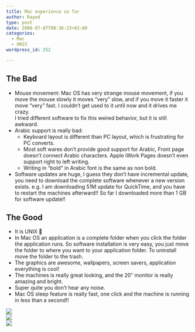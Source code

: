 ```yaml
---
title: Mac experience so far
author: Rayed
type: post
date: 2006-07-07T00:36:23+03:00
categories:
  - Mac
  - UNIX
wordpress_id: 252

---
```

<h2>The Bad</h2>
<ul>
<li>Mouse movement: Mac OS has very strange mouse movement, if you move the mouse slowly it moves &#8220;very&#8221; slow, and if you move it faster it move &#8220;very&#8221; fast. I couldn&#8217;t get used to it until now and it drives me crazy.<br />
I tried different software to fix this weired behavior, but it is still awkward.</li>
<li>Arabic support is really bad:
<ul>
<li>Keyboard layout is different than PC layout, which is frustrating for PC converts.</li>
<li>Most soft wares don&#8217;t provide good support for Arabic, Front page doesn&#8217;t connect Arabic characters. Apple iWork Pages doesn&#8217;t even support right to left writing.</li>
<li>Writing in &#8220;bold&#8221; in Arabic font is the same as non bold.</li>
</ul>
</li>
<li>Software updates are huge, I guess they don&#8217;t have incremental update, you need to download the complete software whenever a new version exists. e.g. I am downloading 51M update for QuickTime, and you have to restart the machines afterward!! So far I downloaded more than 1 GB for software update!!</li>
</ul>
<h2>The Good</h2>
<ul>
<li>It is UNIX 🙂</li>
<li>In Mac OS an application is a complete folder when you click the folder the application runs. So software installation is very easy, you just move the folder to where you want to your application folder. To uninstall move the folder to the trash.</li>
<li>The graphics are awesome, wallpapers, screen savers, application everything is cool!</li>
<li>The machines is really great looking, and the 20&#8243; monitor is really amazing and bright.</li>
<li>Super quite you don&#8217;t hear any noise.</li>
<li>Mac OS sleep feature is really fast, one click and the machine is running in less than a second!!</li>
</ul>
<p><a href="http://static.flickr.com/59/183591409_fd68e7d558_o.jpg"><img src="http://static.flickr.com/59/183591409_fd68e7d558_m.jpg" border="0" /></a><br />
<a href="http://static.flickr.com/53/183591408_652a0c13b5_o.jpg"><img src="http://static.flickr.com/53/183591408_652a0c13b5_m.jpg" border="0" /></a><br />
<a href="http://static.flickr.com/61/183591407_0f7a0f4088_o.jpg"><img src="http://static.flickr.com/61/183591407_0f7a0f4088_m.jpg" border="0" /></a></p>
